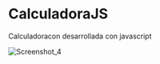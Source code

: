 # CalculadoraJS
Calculadoracon desarrollada con javascript


![Screenshot_4](https://user-images.githubusercontent.com/89219507/166001509-9022a0e3-b6ab-44fa-9cb9-9533f21a7450.jpg)
